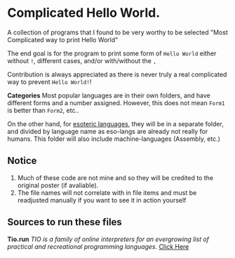 # Complicated Hello World.
A collection of programs that I found to be very worthy to be selected "Most Complicated way to print Hello World"

The end goal is for the program to print some form of `Hello World` either without `!`, different cases, and/or with/without the `,`

Contribution is always appreciated as there is never truly a real complicated way to prevent `Hello World!`!

**Categories**
Most popular languages are in their own folders, and have different forms and a number assigned. However, this does not mean `Form1` is better than `Form2`, etc.. 

On the other hand, for [esoteric languages](https://en.wikipedia.org/wiki/Esoteric_programming_language), they will be in a separate folder, and divided by language name as eso-langs are already not really for humans. This folder will also include machine-languages (Assembly, etc.)

## Notice

1. Much of these code are not mine and so they will be credited to the original poster (if avaliable).
2. The file names will not correlate with in file items and must be readjusted manually if you want to see it in action yourself

## Sources to run these files

**Tio.run**
_TIO is a family of online interpreters for an evergrowing list of practical and recreational programming languages._
[Click Here](https://tio.run/#)
